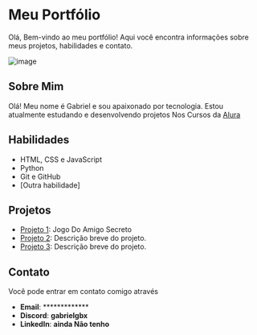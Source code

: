 # Meu Portfólio

Olá, Bem-vindo ao meu portfólio! Aqui você encontra informações sobre meus projetos, habilidades e contato.

![image]([https://user-images.githubusercontent.com/77756047/211304452-220fedf0-f91b-490f-8a65-a60ce860bc5c.png](https://github.com/GabrielGbx/Portfolio/blob/main/eu.jpg?raw=true))

## Sobre Mim

Olá! Meu nome é Gabriel e sou apaixonado por tecnologia. Estou atualmente estudando e desenvolvendo projetos Nos Cursos da [Alura](https://www.alura.com.br/)

## Habilidades

- HTML, CSS e JavaScript
- Python
- Git e GitHub
- [Outra habilidade]

## Projetos

- [Projeto 1](https://gabrielgbx.github.io/amigo-secreto/?): Jogo Do Amigo Secreto
- [Projeto 2](https://github.com/seu-usuario/projeto2): Descrição breve do projeto.
- [Projeto 3](https://github.com/seu-usuario/projeto3): Descrição breve do projeto.

## Contato

Você pode entrar em contato comigo através 

- **Email**: *************
- **Discord**: **gabrielgbx**
- **LinkedIn**: **ainda Não tenho**
